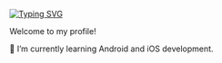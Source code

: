 [![Typing SVG](https://readme-typing-svg.demolab.com/?lines=Avid+Software/+Full+Stack+Engineer)](https://git.io/typing-svg)

Welcome to my profile!

🌱 I’m currently learning Android and iOS development.

<!--
**tomscdxvi/tomscdxvi** is a ✨ _special_ ✨ repository because its `README.md` (this file) appears on your GitHub profile.
-->
